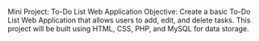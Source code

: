 Mini Project: To-Do List Web Application
Objective:
Create a basic To-Do List Web Application that allows users to add, edit, and delete tasks. This project will be built using HTML, CSS, PHP, and MySQL for data storage.

